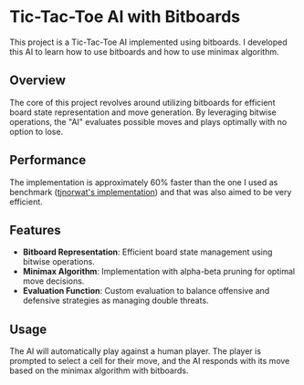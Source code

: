 # Tic-Tac-Toe AI with Bitboards

This project is a Tic-Tac-Toe AI implemented using bitboards. I developed this AI to learn how to use bitboards and how to use minimax algorithm.

## Overview

The core of this project revolves around utilizing bitboards for efficient board state representation and move generation. By leveraging bitwise operations, the "AI" evaluates possible moves and plays optimally with no option to lose.

## Performance

The implementation is approximately 60% faster than the one I used as benchmark ([tjnorwat's implementation](https://github.com/tjnorwat/tic-tac-toe-ai-bitboard)) and that was also aimed to be very efficient.

## Features

- **Bitboard Representation**: Efficient board state management using bitwise operations.
- **Minimax Algorithm**: Implementation with alpha-beta pruning for optimal move decisions.
- **Evaluation Function**: Custom evaluation to balance offensive and defensive strategies as managing double threats.

## Usage

The AI will automatically play against a human player. The player is prompted to select a cell for their move, and the AI responds with its move based on the minimax algorithm with bitboards.
